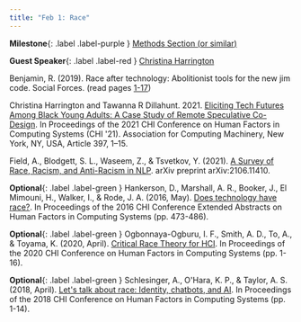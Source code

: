```yaml
---
title: "Feb 1: Race"
---
```


**Milestone**{: .label .label-purple } [Methods Section (or similar)](https://canvas.uw.edu/courses/1512970/assignments/6672481)

**Guest Speaker**{: .label .label-red } [Christina Harrington](https://www.christinaharrington.me/) 

Benjamin, R. (2019). Race after technology: Abolitionist tools for the new jim code. Social Forces. (read pages [1-17](https://drive.google.com/file/d/1qK-P4LS2JhTI_RXFCEeu1yGwGjPjPFtL/view?usp=sharing))  

Christina Harrington and Tawanna R Dillahunt. 2021. [Eliciting Tech Futures Among Black Young Adults: A Case Study of Remote Speculative Co-Design](https://doi.org/10.1145/3411764.3445723). In Proceedings of the 2021 CHI Conference on Human Factors in Computing Systems (CHI '21). Association for Computing Machinery, New York, NY, USA, Article 397, 1–15. 

Field, A., Blodgett, S. L., Waseem, Z., & Tsvetkov, Y. (2021). [A Survey of Race, Racism, and Anti-Racism in NLP](https://arxiv.org/pdf/2106.11410.pdf). arXiv preprint arXiv:2106.11410.


**Optional**{: .label .label-green } Hankerson, D., Marshall, A. R., Booker, J., El Mimouni, H., Walker, I., & Rode, J. A. (2016, May). [Does technology have race?](https://dl.acm.org/doi/pdf/10.1145/2851581.2892578?casa_token=sa47s_b-ibEAAAAA:s4l-ithHie-ESAaIIoCactUbqZsaNDRavXd4PwqlsGDy-4MpwdafKu0hbEsOMfWorhYTUpqn2C193g). In Proceedings of the 2016 CHI Conference Extended Abstracts on Human Factors in Computing Systems (pp. 473-486).

**Optional**{: .label .label-green } Ogbonnaya-Ogburu, I. F., Smith, A. D., To, A., & Toyama, K. (2020, April). [Critical Race Theory for HCI](https://drive.google.com/file/d/1mqdkYkv_bA_3GmQTSQSxdJQ3dITijpCR/view?usp=sharing). In Proceedings of the 2020 CHI Conference on Human Factors in Computing Systems (pp. 1-16).

**Optional**{: .label .label-green } Schlesinger, A., O'Hara, K. P., & Taylor, A. S. (2018, April). [Let's talk about race: Identity, chatbots, and AI](https://drive.google.com/file/d/1YXLvAhbTgd5rPUHDz0Yc42nIMRn_CO7d/view?usp=sharing). In Proceedings of the 2018 CHI Conference on Human Factors in Computing Systems (pp. 1-14).

